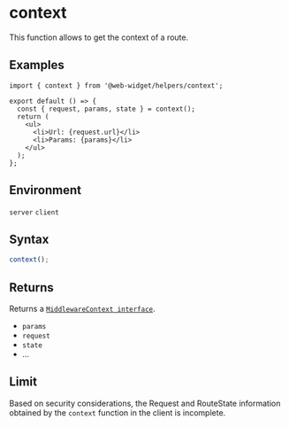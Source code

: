 # context

This function allows to get the context of a route.

## Examples

```tsx
import { context } from '@web-widget/helpers/context';

export default () => {
  const { request, params, state } = context();
  return (
    <ul>
      <li>Url: {request.url}</li>
      <li>Params: {params}</li>
    </ul>
  );
};
```

## Environment

`server` `client`

## Syntax

```ts
context();
```

## Returns

Returns a [`MiddlewareContext interface`](https://github.com/web-widget/web-widget/blob/main/packages/schema/schema.d.ts).

- `params`
- `request`
- `state`
- ...

## Limit

Based on security considerations, the Request and RouteState information obtained by the `context` function in the client is incomplete.
